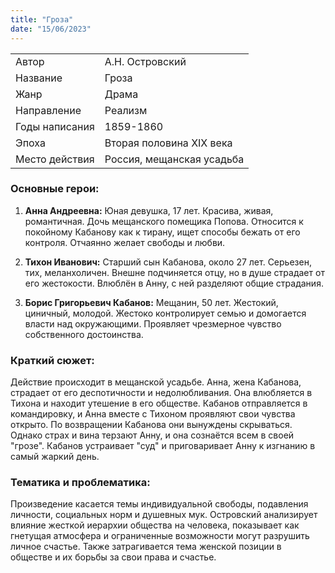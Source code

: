 ```yaml
---
title: "Гроза"
date: "15/06/2023"
---
```


|                |                           |
| -------------- | ------------------------- |
| Автор          | А.Н. Островский           |
| Название       | Гроза                     |
| Жанр           | Драма                     |
| Направление    | Реализм                   |
| Годы написания | 1859-1860                 |
| Эпоха          | Вторая половина XIX века  |
| Место действия | Россия, мещанская усадьба |

### Основные герои:

1. **Анна Андреевна:** Юная девушка, 17 лет. Красива, живая, романтичная. Дочь мещанского помещика Попова. Относится к покойному Кабанову как к тирану, ищет способы бежать от его контроля. Отчаянно желает свободы и любви.

2. **Тихон Иванович:** Старший сын Кабанова, около 27 лет. Серьезен, тих, меланхоличен. Внешне подчиняется отцу, но в душе страдает от его жестокости. Влюблён в Анну, с ней разделяют общие страдания.

3. **Борис Григорьевич Кабанов:** Мещанин, 50 лет. Жестокий, циничный, молодой. Жестоко контролирует семью и домогается власти над окружающими. Проявляет чрезмерное чувство собственного достоинства.

### Краткий сюжет:

Действие происходит в мещанской усадьбе. Анна, жена Кабанова, страдает от его деспотичности и недолюбливания. Она влюбляется в Тихона и находит утешение в его обществе. Кабанов отправляется в командировку, и Анна вместе с Тихоном проявляют свои чувства открыто. По возвращении Кабанова они вынуждены скрываться. Однако страх и вина терзают Анну, и она сознаётся всем в своей "грозе". Кабанов устраивает "суд" и приговаривает Анну к изгнанию в самый жаркий день.

### Тематика и проблематика:

Произведение касается темы индивидуальной свободы, подавления личности, социальных норм и душевных мук. Островский анализирует влияние жесткой иерархии общества на человека, показывает как гнетущая атмосфера и ограниченные возможности могут разрушить личное счастье. Также затрагивается тема женской позиции в обществе и их борьбы за свои права и счастье.
